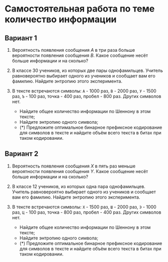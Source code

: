 # Самостоятельная работа по теме количество информации

## Вариант 1

1. Вероятность появления сообщения $A$ в три раза больше вероятности появления сообщения $B$. Какое сообщение несёт больше информации и на сколько?

2. В классе 30 учеников, из которых две пары однофамильцев. Учитель равновероятно выбирает одного из учеников и сообщает вам его фамилию. Найдите энтропию этого эксперимента.

3. В тексте встречаются символы: `А` - 1000 раз, `В` - 2000 раз, `У` - 1500 раз, `Ъ` - 100 раз, точка - 400 раз, пробел - 800 раз. Других символов нет.
     - Найдите общее количество информации по Шеннону в этом тексте;
     - Найдите энтропию одного символа;
     - (*) Предложите оптимальное бинарное префиксное кодирование для символов в тексте и найдите объём всего текста в битах при таком кодировании.

## Вариант 2

1. Вероятность появления сообщения $X$ в пять раз меньше вероятности появления сообщения $Y$. Какое сообщение несёт больше информации и на сколько?

2. В классе 12 учеников, из которых одна пара однофамильцев. Учитель равновероятно выбирает одного из учеников и сообщает вам его фамилию. Найдите энтропию этого эксперимента.

3. В тексте встречаются символы: `Х` - 1500 раз, `Ш` - 2000 раз, `Э` - 1000 раз, `Ц` - 100 раз, точка - 800 раз, пробел - 400 раз. Других символов нет.
     - Найдите общее количество информации по Шеннону в этом тексте;
     - Найдите энтропию одного символа;
     - (*) Предложите оптимальное бинарное префиксное кодирование для символов в тексте и найдите объём всего текста в битах при таком кодировании.
